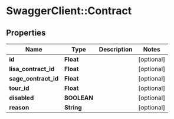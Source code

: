 # SwaggerClient::Contract

## Properties
Name | Type | Description | Notes
------------ | ------------- | ------------- | -------------
**id** | **Float** |  | [optional] 
**lisa_contract_id** | **Float** |  | [optional] 
**sage_contract_id** | **Float** |  | [optional] 
**tour_id** | **Float** |  | [optional] 
**disabled** | **BOOLEAN** |  | [optional] 
**reason** | **String** |  | [optional] 


